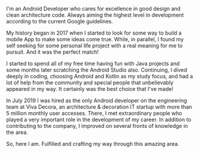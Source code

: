 I'm an Android Developer who cares for excellence in good design and clean architecture code. Always aiming the highest level in development according to the current Google guidelines.

My history began in 2017 when I started to look for some way to build a mobile App to make some ideas come true. While, in parallel, I found my self seeking for some personal life project with a real meaning for me to pursuit. And it was the perfect match!

I started to spend all of my free time having fun with Java projects and some months later scratching the Android Studio also. Continuing, I dived deeply in coding, choosing Android and Kotlin as my study focus, and had a lot of help from the community and special people that unbelievably appeared in my way. It certainly was the best choice that I've made!

In July 2019 I was hired as the only Android developer on the engineering team at Viva Decora, an architecture & decoration IT startup with more than 5 million monthly user accesses. There, I met extraordinary people who played a very important role in the development of my career. In addition to contributing to the company, I improved on several fronts of knowledge in the area.

So, here I am. Fulfilled and crafting my way through this amazing area.
